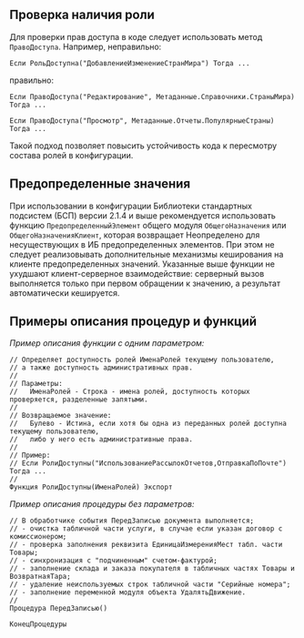 ## Проверка наличия роли

Для проверки прав доступа в коде следует использовать метод `ПравоДоступа`.
Например, неправильно:

`Если РольДоступна("ДобавлениеИзменениеСтранМира") Тогда ...`

правильно:

`Если ПравоДоступа("Редактирование", Метаданные.Справочники.СтраныМира) Тогда ...`

`Если ПравоДоступа("Просмотр", Метаданные.Отчеты.ПопулярныеСтраны) Тогда ...`

Такой подход позволяет повысить устойчивость кода к пересмотру состава ролей в конфигурации.

## Предопределенные значения

При использовании в конфигурации Библиотеки стандартных подсистем (БСП) версии 2.1.4 и выше рекомендуется использовать функцию `ПредопределенныйЭлемент` общего модуля `ОбщегоНазначения` или `ОбщегоНазначенияКлиент`, которая возвращает Неопределено для несуществующих в ИБ предопределенных элементов. При этом не следует реализовывать дополнительные механизмы кеширования на клиенте предопределенных значений. Указанные выше функции не ухудшают клиент-серверное взаимодействие: серверный вызов выполняется только при первом обращении к значению, а результат автоматически кешируется.

## Примеры описания процедур и функций

*Пример описания функции с одним параметром:*
```bsl
// Определяет доступность ролей ИменаРолей текущему пользователю,
// а также доступность административных прав.
//
// Параметры:
//   ИменаРолей - Строка - имена ролей, доступность которых проверяется, разделенные запятыми.
//
// Возвращаемое значение:
//   Булево - Истина, если хотя бы одна из переданных ролей доступна текущему пользователю,
//   либо у него есть административные права.
//
// Пример:
// Если РолиДоступны("ИспользованиеРассылокОтчетов,ОтправкаПоПочте") Тогда ...
//
Функция РолиДоступны(ИменаРолей) Экспорт 
```

*Пример описания процедуры без параметров:*
```bsl
// В обработчике события ПередЗаписью документа выполняется;
// - очистка табличной части услуги, в случае если указан договор с комиссионером;
// - проверка заполнения реквизита ЕдиницаИзмеренияМест табл. части Товары;
// - синхронизация с "подчиненным" счетом-фактурой;
// - заполнение склада и заказа покупателя в табличных частях Товары и ВозвратнаяТара;
// - удаление неиспользуемых строк табличной части "Серийные номера";
// - заполнение переменной модуля объекта УдалятьДвижение.
//
Процедура ПередЗаписью() 

КонецПроцедуры
```